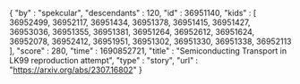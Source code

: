 {
  "by" : "spekcular",
  "descendants" : 120,
  "id" : 36951140,
  "kids" : [ 36952499, 36952117, 36951434, 36951378, 36951415, 36951427, 36953036, 36951355, 36951381, 36951264, 36952612, 36951624, 36952078, 36952412, 36951951, 36951302, 36951330, 36951338, 36952113 ],
  "score" : 280,
  "time" : 1690852721,
  "title" : "Semiconducting Transport in LK99 reproduction attempt",
  "type" : "story",
  "url" : "https://arxiv.org/abs/2307.16802"
}
